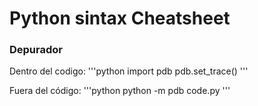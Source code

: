 # Python sintax Cheatsheet

### Depurador

Dentro del codigo:
'''python
import pdb
pdb.set_trace()
'''

Fuera del código:
'''python
python -m pdb code.py
'''
